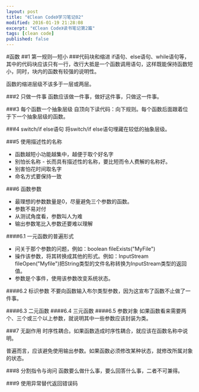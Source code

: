 ```yaml
---
layout: post
title: "《Clean Code》学习笔记02"
modified: 2016-01-19 21:28:08
excerpt: "《Clean Code》读书笔记第2篇"
tags: [clean code]
published: false
---
```


#函数
##1 第一规则—短小
###代码块和缩进
if语句、else语句、while语句等，其中的代码块应该只有一行，改行大抵是一个函数调用语句，这样既能保持函数短小，同时，块内的函数有较强的说明性。

函数的缩进层级不该多于一层或两层。

###2 只做一件事
函数应该做一件事，做好这件事，只做这一件事。

###3 每个函数一个抽象层级
自顶向下读代码：向下规则。每个函数后面跟着位于下一个抽象层级的函数。

###4 switch/if else语句
将switch/if else语句埋藏在较低的抽象层级。

###5 使用描述性的名称
- 函数越短小功能越集中，越便于取个好名字
- 别怕长名称 - 长而具有描述性的名称，要比短而令人费解的名称好。
- 别害怕花时间取名字
- 命名方式要保持一致

###6 函数参数
- 最理想的参数数量是0，尽量避免三个参数的函数。
- 参数不易对付
- 从测试角度看，参数叫人为难
- 输出参数笔比入参数还要难以理解

####6.1 一元函数的普遍形式
- 问关于那个参数的问题，例如：boolean fileExists("MyFile")
- 操作该参数，将其转换成其他的形式。例如：InputStream fileOpen("Myfile")把String类型的文件名称转换为InputStream类型的返回值。
- 参数是个事件，使用该参数改变系统状态。

####6.2 标识参数
不要向函数输入布尔类型参数，因为这宣布了函数不止做了一件事。

####6.3 二元函数
####6.4 三元函数
####6.5 参数对象
如果函数看来需要两个、三个或三个以上参数，就说明其中一些参数应该封装为类。

###7 无副作用
时序性耦合。如果函数造成时序性耦合，就应该在函数名称中说明。

普遍而言，应该避免使用输出参数。如果函数必须修改某种状态，就修改所属对象的状态。

###8 分割指令与询问
函数要么做什么事，要么回答什么事，二者不可兼得。

###9 使用异常替代返回错误码
